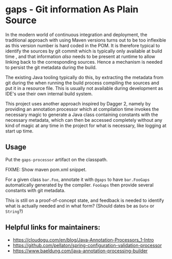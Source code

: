 # gaps - Git information As Plain Source

In the modern world of continuous integration and deployment, the traditional 
approach with using Maven versions turns out to be too inflexible as this version
number is hard coded in the POM.   It is therefore typical to identify the sources by
git commit which is typically only available at build time ,
and that information _also_ needs to be present at runtime to allow
linking back to the corresponding sources.  Hence a mechanism is needed to persist 
the git metadata during the build.

The existing Java tooling typically do this, by extracting the metadata from git during the
when running the build process compiling the sources and put it in a resource file.  This
is usually not available during development as IDE's use their own internal build system.

This project uses another approach inspired by Dagger 2, namely by providing an
annotation processor which at compilation time invokes the
necessary magic to generate a Java class containing constants 
with the necessary metadata, which can then be accessed completely 
without any kind of magic at 
any time in the project for what is necessary, like logging at start
up time.

## Usage

Put the `gaps-processor` artifact on the classpath.

FIXME:  Show maven pom.xml snippet.

For a given class `bar.Foo`, annotate it with `@gaps` to have `bar.FooGaps` automatically
generated by the compiler.   `FooGaps` then provide several constants with git metadata.

This is still on a proof-of-concept state, and feedback is needed to identify what is
actually needed and in what form?  (Should dates be as `Date` or `String`?)



## Helpful links for maintainers:

* <https://cloudogu.com/en/blog/Java-Annotation-Processors_1-Intro>
* <https://github.com/pellaton/spring-configuration-validation-processor>
* <https://www.baeldung.com/java-annotation-processing-builder>
